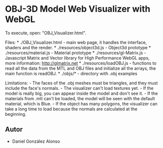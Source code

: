OBJ-3D Model Web Visualizer with WebGL
====
To execute, open: "OBJ_Visualizer.html".

Files:
	* ./OBJ_Visualizer.html 		- main web page, it handles the interface, shaders and the render.
	* ./resources/object3d.js		- Object3d prototype
	* ./resources/material.js		- Material prototype
	* ./resources/gl-Matrix.js 	- Javascript Matrix and Vector library for High Performance WebGL apps, more information: http://glmatrix.net
	* ./resources/loadOBJ.js 		- functions to read all the data from the MTL and OBJ files and initialize all the arrays, the main function is readOBJ.
	* ./objs/*					- directory with .obj examples

 Limitations:
	- The faces of the .obj meshes must be triangles, and they must include the face's normals.
	- The visualizer can't load textures yet.
	- If the model is really big, you can appear inside the model and don't see it.
	- If the materials from .mtl can't be loaded, the model will be seen with the default material, which is Blue.
	- If the object has many polygons, the visualizer can take a long time to load because the normals are calculated at the beginning.

Autor
----
- Daniel González Alonso
